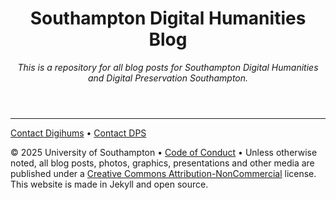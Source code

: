 <header>

<!--
  <<< Author notes: Course header >>>
  Include a 1280×640 image, course title in sentence case, and a concise description in emphasis.
  In your repository settings: enable template repository, add your 1280×640 social image, auto delete head branches.
  Add your open source license, GitHub uses MIT license.
-->
# Southampton Digital Humanities Blog

_This is a repository for all blog posts for Southampton Digital Humanities and Digital Preservation Southampton._

</header>

<!--
  <<< Author notes: Finish >>>
  Review what we learned, ask for feedback, provide next steps.
-->


<footer>

<!--
  <<< Author notes: Footer >>>
  Add a link to get support, GitHub status page, code of conduct, license link.
-->

---

[Contact Digihums](mailto:digitalhumanities@soton.ac.uk) &bull; [Contact DPS](mailto:digitalpreservation@soton.ac.uk)

&copy; 2025 University of Southampton &bull; [Code of Conduct](https://www.contributor-covenant.org/version/2/1/code_of_conduct/code_of_conduct.md) &bull; Unless otherwise noted, all blog posts, photos, graphics, presentations and other media are published under a [Creative Commons Attribution-NonCommercial](https://creativecommons.org/licenses/by-nc/4.0/) license. This website is made in Jekyll and open source.

</footer>
